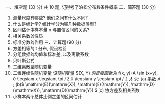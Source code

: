 一、填空题 (30 分)
 共 10 题, 记得考了泊松分布和条件概率
 二、简答题 (30 分)
 1. 测量尺度有哪些? 他们之间有什么不同?
 2. 什么是统计学? 统计学分为哪几种数据类型?
 3. 区间估计中样本量  n 与置信区间的关系?
 4. 相关系数的性质
 5. 标准分数的作用
 三、计算题 (90 分)
 1. 方差相等的 t  分布, 假设检验
 2. 分组数据的均值和标准差, 以及离散系数
 3. 贝叶斯公式
 4. 二维离散型随机变量
 5. 二维连续性随机变量
 设随机变量  $(X, Y)  $的密度函数为$  f(x, y)=A \sin (x+y), 0 \leqslant x \leqslant \pi / 2,0 \leqslant y \leqslant \pi / 2 ,$ 求: 
 (a) 系数  $A$ ;
 (b)$  \mathrm{E}(\mathrm{X}), \mathrm{E}(\mathrm{Y}), \mathrm{D}(\mathrm{X}), \mathrm{D}(\mathrm{Y}) $
 (c) 协方差及相关系数
 6. 小样本两个总体比例之差的区间估计
 